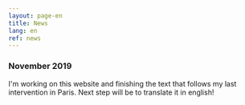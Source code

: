```yaml
---
layout: page-en
title: News
lang: en
ref: news
---
```

### November 2019
I'm working on this website and finishing the text that follows my last intervention in Paris. Next step will be to translate it in english!
